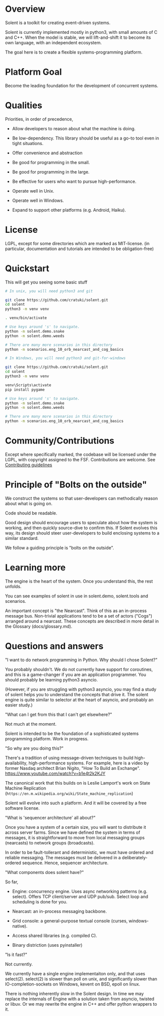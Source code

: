 # Overview

Solent is a toolkit for creating event-driven systems.

Solent is currently implemented mostly in python3, with small amounts of C and
C++. When the model is stable, we will lift-and-shift it to become its own
language, with an independent ecosystem.

The goal here is to create a flexible systems-programming platform.


# Platform Goal

Become the leading foundation for the development of concurrent systems.


# Qualities

Priorities, in order of precedence,

* Allow developers to reason about what the machine is doing.

* Be low-dependency. This library should be useful as a go-to tool even in
  tight situations.

* Offer convenience and abstraction

* Be good for programming in the small.

* Be good for programming in the large.

* Be effective for users who want to pursue high-performance.

* Operate well in Unix.

* Operate well in Windows.

* Expand to support other platforms (e.g. Android, Haiku).


# License

LGPL, except for some directories which are marked as MIT-license. (in
particular, documentation and tutorials are intended to be obligation-free)


# Quickstart

This will get you seeing some basic stuff

```bash
# In unix, you will need python3 and git

git clone https://github.com/cratuki/solent.git
cd solent
python3 -m venv venv

. venv/bin/activate

# Use keys around 's' to navigate.
python -m solent.demo.snake
python -m solent.demo.weeds

# There are many more scenarios in this directory
python -m scenarios.eng_10_orb_nearcast_and_cog_basics
```

```bash
# In Windows, you will need python3 and git-for-windows

git clone https://github.com/cratuki/solent.git
cd solent
python3 -m venv venv

venv\Scripts\activate
pip install pygame

# Use keys around 's' to navigate.
python -m solent.demo.snake
python -m solent.demo.weeds

# There are many more scenarios in this directory
python -m scenarios.eng_10_orb_nearcast_and_cog_basics
```

# Community/Contributions

Except where specifically marked, the codebase will be licensed under the
LGPL, with copyright assigned to the FSF. Contributions are welcome. See
[Contributing guidelines](CONTRIBUTING.md)


# Principle of "Bolts on the outside"

We construct the systems so that user-developers can methodically reason about
what is going on.

Code should be readable.

Good design should encourage users to speculate about how the system is
working, and then quickly source-dive to confirm this. If Solent evolves this
way, its design should steer user-developers to build enclosing systems to a
similar standard.

We follow a guiding principle is "bolts on the outside".


# Learning more

The engine is the heart of the system. Once you understand this, the rest
unfolds.

You can see examples of solent in use in solent.demo, solent.tools and
scenarios.

An important concept is "the Nearcast". Think of this as an in-process message
bus. Non-trivial applications tend to be a set of actors ("Cogs") arranged
around a nearcast. These concepts are described in more detail in the Glossary
(docs/glossary.md).


# Questions and answers

"I want to do network programming in Python. Why should I chose Solent?"

You probably shouldn't. We do not currently have support for coroutines, and
this is a game-changer if you are an application programmer. You should
probably be learning python3 asyncio.

(However, if you are struggling with python3 asyncio, you may find a study of
solent helps you to understand the concepts that drive it. The solent engine
is quite similar to selector at the heart of asyncio, and probably an easier
study.)


"What can I get from this that I can't get elsewhere?"

Not much at the moment.

Solent is intended to be the foundation of a sophisticated systems programming
platform. Work in progress.


"So why are you doing this?"

There's a tradition of using message-driven techniques to build
high-availability, high-performance systems. For example, here is a video by
former Nasdaq architect Brian Nigito, "How To Build an Exchange".
https://www.youtube.com/watch?v=b1e4t2k2KJY

The canonical work that this builds on is Leslie Lamport's work on State
Machine Replication
(`https://en.m.wikipedia.org/wiki/State_machine_replication`)

Solent will evolve into such a platform. And it will be covered by a free
software license.


"What is 'sequencer architecture' all about?"

Once you have a system of a certain size, you will want to distribute it
across server farms. Since we have defined the system in terms of messages, it
is straightforward to move from local messaging groups (nearcasts) to network
groups (broadcasts).

In order to be fault-tollerant and deterministic, we must have ordered and
reliable messaging. The messages must be delivered in a deliberately-ordered
sequence. Hence, sequencer architecture. 


"What components does solent have?"

So far,

* Engine: concurrency engine. Uses async networking patterns (e.g. select). Offers TCP client/server and UDP pub/sub. Select loop and scheduling is done for you.

* Nearcast: an in-process messaging backbone.

* Grid console: a general-purpose textual console (curses, windows-native).

* Access shared libraries (e.g. compiled C).

* Binary distriction (uses pyinstaller)


"Is it fast?"

Not currently.

We currently have a single engine implementaiton only, and that uses
select(2). select(2) is slower than poll on unix, and significantly slower
than IO-completion-sockets on Windows, kevent on BSD, epoll on linux.

There is nothing inherently slow in the Solent design. In time we may replace
the internals of Engine with a solution taken from asyncio, twisted or libuv.
Or we may rewrite the engine in C++ and offer python wrappers to it.


